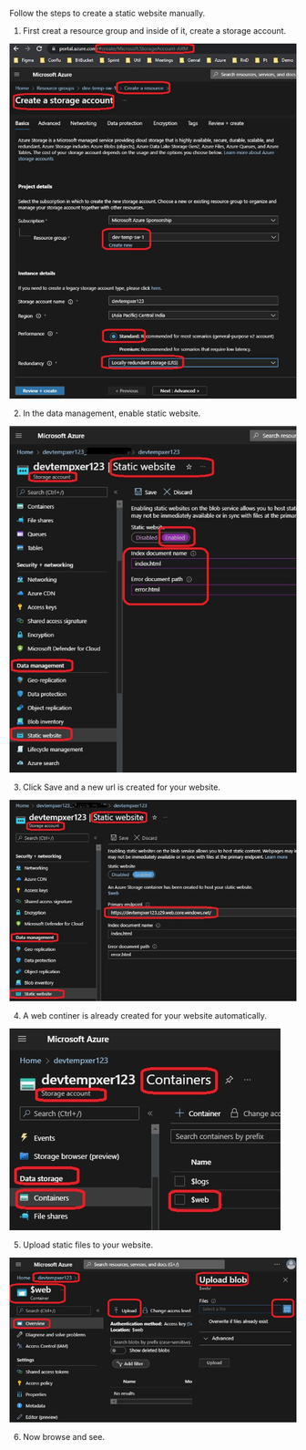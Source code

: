 Follow the steps to create a static website manually.

1. First creat a resource group and inside of it, create a storage account.

![Create Storage Account in Azure](./storageAccount.jpg)

2. In the data management, enable static website.

![Enable Static Website in Azure](./staticWebsite.jpg)

3. Click Save and a new url is created for your website.

![Create Static Website in Azure](./staticWebsite_url.jpg)

4. A web continer is already created for your website automatically.

![Static Website Container in Azure](./staticWebsite_Container.jpg)

5. Upload static files to your website.

![Upload Static Files to Azure](./staticWebsite_uploadfiles.jpg) 

6. Now browse and see.